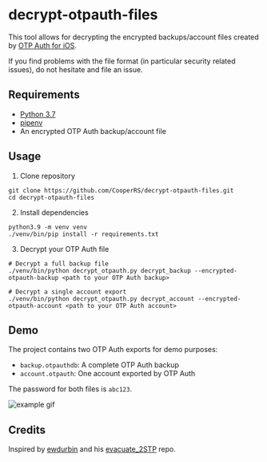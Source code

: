 # decrypt-otpauth-files

This tool allows for decrypting the encrypted backups/account files created by [OTP Auth for iOS](http://cooperrs.de/otpauth.html).

If you find problems with the file format (in particular security related issues), do not hesitate and file an issue.

## Requirements

  - [Python 3.7](https://www.python.org/downloads/)
  - [pipenv](https://github.com/pypa/pipenv)
  - An encrypted OTP Auth backup/account file

## Usage

1. Clone repository

```
git clone https://github.com/CooperRS/decrypt-otpauth-files.git
cd decrypt-otpauth-files
```

2. Install dependencies

```
python3.9 -m venv venv
./venv/bin/pip install -r requirements.txt
```

3. Decrypt your OTP Auth file

```
# Decrypt a full backup file
./venv/bin/python decrypt_otpauth.py decrypt_backup --encrypted-otpauth-backup <path to your OTP Auth backup>
```

```
# Decrypt a single account export
./venv/bin/python decrypt_otpauth.py decrypt_account --encrypted-otpauth-account <path to your OTP Auth account>
```

## Demo

The project contains two OTP Auth exports for demo purposes:

* `backup.otpauthdb`: A complete OTP Auth backup
* `account.otpauth`: One account exported by OTP Auth

The password for both files is `abc123`.

![example gif](demo.gif)

## Credits

Inspired by [ewdurbin](https://github.com/ewdurbin) and his [evacuate_2STP](https://github.com/ewdurbin/evacuate_2stp) repo.
